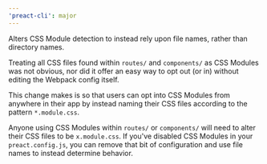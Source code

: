 ```yaml
---
'preact-cli': major
---
```


Alters CSS Module detection to instead rely upon file names, rather than directory names.

Treating all CSS files found within `routes/` and `components/` as CSS Modules was not obvious, nor did it offer an easy way to opt out (or in) without editing the Webpack config itself.

This change makes is so that users can opt into CSS Modules from anywhere in their app by instead naming their CSS files according to the pattern `*.module.css`.

Anyone using CSS Modules within `routes/` or `components/` will need to alter their CSS files to be `x.module.css`. If you've disabled CSS Modules in your `preact.config.js`, you can remove that bit of configuration and use file names to instead determine behavior.
